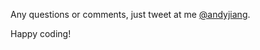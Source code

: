 Any questions or comments, just tweet at me [@andyjiang](http://www.twitter.com/andyjiang).

Happy coding!